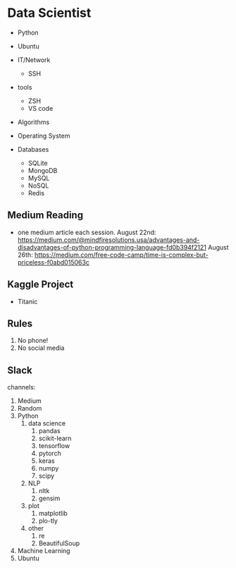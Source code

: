 # Data Scientist
- Python
- Ubuntu
- IT/Network
  - SSH

- tools
  - ZSH
  - VS code

- Algorithms
- Operating System
- Databases
  - SQLite
  - MongoDB
  - MySQL
  - NoSQL
  - Redis

## Medium Reading
- one medium article each session.
August 22nd: https://medium.com/@mindfiresolutions.usa/advantages-and-disadvantages-of-python-programming-language-fd0b394f2121
August 26th: https://medium.com/free-code-camp/time-is-complex-but-priceless-f0abd015063c


## Kaggle Project
- Titanic

## Rules
1. No phone!
2. No social media

## Slack
channels:
1. Medium
2. Random
3. Python
   1. data science
      1. pandas
      2. scikit-learn
      3.  tensorflow
      4.  pytorch
      5.  keras
      6. numpy
      7. scipy
   2. NLP
      1. nltk
      2.  gensim
   3. plot
      1. matplotlib
      2. plo-tly
   4.  other
       1.  re
       2.  BeautifulSoup
4. Machine Learning
5. Ubuntu

